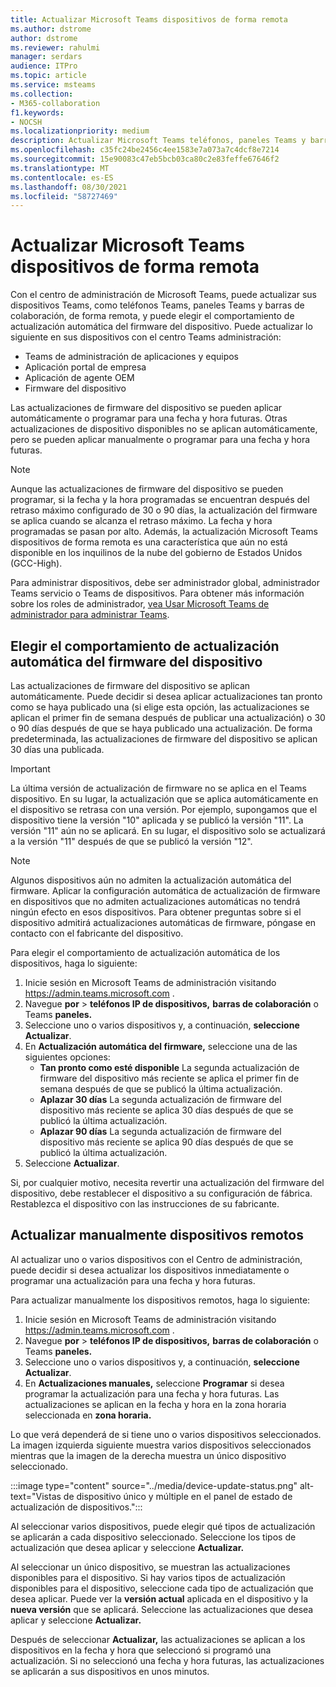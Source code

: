 ```yaml
---
title: Actualizar Microsoft Teams dispositivos de forma remota
ms.author: dstrome
author: dstrome
ms.reviewer: rahulmi
manager: serdars
audience: ITPro
ms.topic: article
ms.service: msteams
ms.collection:
- M365-collaboration
f1.keywords:
- NOCSH
ms.localizationpriority: medium
description: Actualizar Microsoft Teams teléfonos, paneles Teams y barras de colaboración de forma remota con el centro Teams administración
ms.openlocfilehash: c35fc24be2456c4ee1583e7a073a7c4dcf8e7214
ms.sourcegitcommit: 15e90083c47eb5bcb03ca80c2e83feffe67646f2
ms.translationtype: MT
ms.contentlocale: es-ES
ms.lasthandoff: 08/30/2021
ms.locfileid: "58727469"
---
```

# <a name="update-microsoft-teams-devices-remotely"></a>Actualizar Microsoft Teams dispositivos de forma remota

Con el centro de administración de Microsoft Teams, puede actualizar sus dispositivos Teams, como teléfonos Teams, paneles Teams y barras de colaboración, de forma remota, y puede elegir el comportamiento de actualización automática del firmware del dispositivo. Puede actualizar lo siguiente en sus dispositivos con el centro Teams administración:

- Teams de administración de aplicaciones y equipos
- Aplicación portal de empresa
- Aplicación de agente OEM
- Firmware del dispositivo

Las actualizaciones de firmware del dispositivo se pueden aplicar automáticamente o programar para una fecha y hora futuras. Otras actualizaciones de dispositivo disponibles no se aplican automáticamente, pero se pueden aplicar manualmente o programar para una fecha y hora futuras.

> [!NOTE]
> Aunque las actualizaciones de firmware del dispositivo se pueden programar, si la fecha y la hora programadas se encuentran después del retraso máximo configurado de 30 o 90 días, la actualización del firmware se aplica cuando se alcanza el retraso máximo. La fecha y hora programadas se pasan por alto. Además, la actualización Microsoft Teams dispositivos de forma remota es una característica que aún no está disponible en los inquilinos de la nube del gobierno de Estados Unidos (GCC-High).

Para administrar dispositivos, debe ser administrador global, administrador Teams servicio o Teams de dispositivos. Para obtener más información sobre los roles de administrador, [vea Usar Microsoft Teams de administrador para administrar Teams](../using-admin-roles.md).

## <a name="choose-automatic-device-firmware-update-behavior"></a>Elegir el comportamiento de actualización automática del firmware del dispositivo

Las actualizaciones de firmware del dispositivo se aplican automáticamente. Puede decidir si desea aplicar actualizaciones tan pronto como se haya publicado una (si elige esta opción, las actualizaciones se aplican el primer fin de semana después de publicar una actualización) o 30 o 90 días después de que se haya publicado una actualización. De forma predeterminada, las actualizaciones de firmware del dispositivo se aplican 30 días una publicada.

> [!IMPORTANT]
> La última versión de actualización de firmware no se aplica en el Teams dispositivo. En su lugar, la actualización que se aplica automáticamente en el dispositivo se retrasa con una versión. Por ejemplo, supongamos que el dispositivo tiene la versión "10" aplicada y se publicó la versión "11". La versión "11" aún no se aplicará. En su lugar, el dispositivo solo se actualizará a la versión "11" después de que se publicó la versión "12".

> [!NOTE]
> Algunos dispositivos aún no admiten la actualización automática del firmware. Aplicar la configuración automática de actualización de firmware en dispositivos que no admiten actualizaciones automáticas no tendrá ningún efecto en esos dispositivos. Para obtener preguntas sobre si el dispositivo admitirá actualizaciones automáticas de firmware, póngase en contacto con el fabricante del dispositivo.

Para elegir el comportamiento de actualización automática de los dispositivos, haga lo siguiente:

1. Inicie sesión en Microsoft Teams de administración visitando https://admin.teams.microsoft.com .
2. Navegue **por**  >  **teléfonos IP de dispositivos,** **barras de colaboración** o Teams **paneles.**
3. Seleccione uno o varios dispositivos y, a continuación, **seleccione Actualizar**.
4. En **Actualización automática del firmware,** seleccione una de las siguientes opciones:
    - **Tan pronto como esté disponible** La segunda actualización de firmware del dispositivo más reciente se aplica el primer fin de semana después de que se publicó la última actualización.
    - **Aplazar 30 días** La segunda actualización de firmware del dispositivo más reciente se aplica 30 días después de que se publicó la última actualización.
    - **Aplazar 90 días** La segunda actualización de firmware del dispositivo más reciente se aplica 90 días después de que se publicó la última actualización.
5. Seleccione **Actualizar**.

Si, por cualquier motivo, necesita revertir una actualización del firmware del dispositivo, debe restablecer el dispositivo a su configuración de fábrica. Restablezca el dispositivo con las instrucciones de su fabricante.  

## <a name="manually-update-remote-devices"></a>Actualizar manualmente dispositivos remotos

Al actualizar uno o varios dispositivos con el Centro de administración, puede decidir si desea actualizar los dispositivos inmediatamente o programar una actualización para una fecha y hora futuras.

Para actualizar manualmente los dispositivos remotos, haga lo siguiente:

1. Inicie sesión en Microsoft Teams de administración visitando https://admin.teams.microsoft.com .
2. Navegue **por**  >  **teléfonos IP de dispositivos,** **barras de colaboración** o Teams **paneles.**
3. Seleccione uno o varios dispositivos y, a continuación, **seleccione Actualizar**.
4. En **Actualizaciones manuales,** seleccione **Programar** si desea programar la actualización para una fecha y hora futuras. Las actualizaciones se aplican en la fecha y hora en la zona horaria seleccionada en **zona horaria.**

Lo que verá dependerá de si tiene uno o varios dispositivos seleccionados. La imagen izquierda siguiente muestra varios dispositivos seleccionados mientras que la imagen de la derecha muestra un único dispositivo seleccionado.

:::image type="content" source="../media/device-update-status.png" alt-text="Vistas de dispositivo único y múltiple en el panel de estado de actualización de dispositivos.":::

Al seleccionar varios dispositivos, puede elegir qué tipos de actualización se aplicarán a cada dispositivo seleccionado. Seleccione los tipos de actualización que desea aplicar y seleccione **Actualizar.**

Al seleccionar un único dispositivo, se muestran las actualizaciones disponibles para el dispositivo. Si hay varios tipos de actualización disponibles para el dispositivo, seleccione cada tipo de actualización que desea aplicar. Puede ver la **versión actual** aplicada en el dispositivo y la **nueva versión** que se aplicará. Seleccione las actualizaciones que desea aplicar y seleccione **Actualizar.**

Después de seleccionar **Actualizar,** las actualizaciones se aplican a los dispositivos en la fecha y hora que seleccionó si programó una actualización. Si no seleccionó una fecha y hora futuras, las actualizaciones se aplicarán a sus dispositivos en unos minutos.
